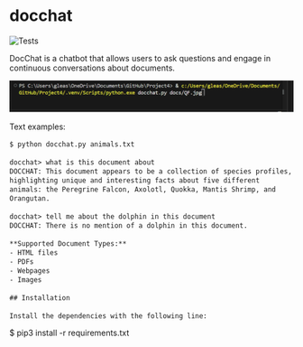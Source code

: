 # docchat
![Tests](https://github.com/GabrielJLea/Project4/actions/workflows/tests.yml/badge.svg)

DocChat is a chatbot that allows users to ask questions and engage in continuous conversations about documents.

![example](Video/LLM.gif)

Text examples:

```
$ python docchat.py animals.txt

docchat> what is this document about
DOCCHAT: This document appears to be a collection of species profiles, highlighting unique and interesting facts about five different animals: the Peregrine Falcon, Axolotl, Quokka, Mantis Shrimp, and Orangutan.

docchat> tell me about the dolphin in this document
DOCCHAT: There is no mention of a dolphin in this document.

**Supported Document Types:**
- HTML files
- PDFs
- Webpages
- Images

## Installation

Install the dependencies with the following line:
```
$ pip3 install -r requirements.txt
```
